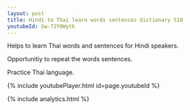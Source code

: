 ```yaml
---
layout: post
title: Hindi to Thai learn words sentences dictionary 518 
youtubeId: Gw-72Y0Wytk
---
```

 
 
Helps to learn Thai words and sentences for Hindi speakers.

Opportunitiy to repeat the words sentences. 

Practice Thai language. 
 
{% include youtubePlayer.html id=page.youtubeId %}
 
 
{% include analytics.html %}